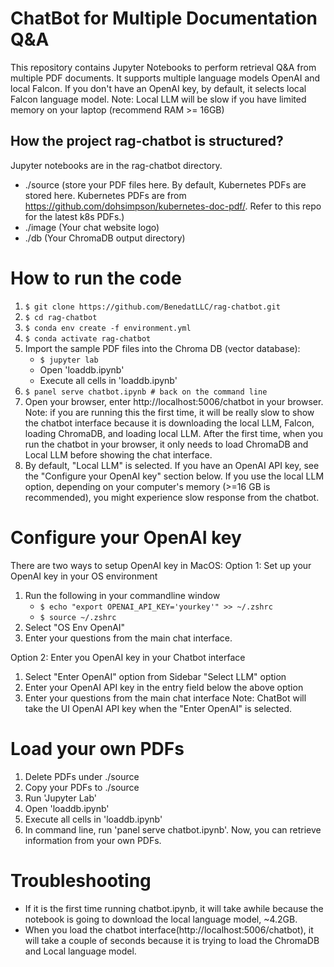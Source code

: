 # ChatBot for Multiple Documentation Q&A

This repository contains Jupyter Notebooks to perform retrieval Q&A from multiple PDF documents. It supports multiple language models OpenAI and local Falcon. If you don't have an OpenAI key, by default, it selects local Falcon language model. Note: Local LLM will be slow if you have limited memory on your laptop (recommend RAM >= 16GB)

## How the project rag-chatbot is structured?
Jupyter notebooks are in the rag-chatbot directory. 

* ./source (store your PDF files here. By default, Kubernetes PDFs are stored here. Kubernetes PDFs are from https://github.com/dohsimpson/kubernetes-doc-pdf/. Refer to this repo for the latest k8s PDFs.)
* ./image (Your chat website logo)
* ./db (Your ChromaDB output directory)

# How to run the code
1. `$ git clone https://github.com/BenedatLLC/rag-chatbot.git`
2. `$ cd rag-chatbot`
3. `$ conda env create -f environment.yml`
4. `$ conda activate rag-chatbot`
5. Import the sample PDF files into the Chroma DB (vector database):  
   * `$ jupyter lab`
   * Open 'loaddb.ipynb'
   * Execute all cells in 'loaddb.ipynb'   
6. `$ panel serve chatbot.ipynb # back on the command line`
7. Open your browser, enter http://localhost:5006/chatbot in your browser. Note: if you are running this the first time, it will be really slow to show the chatbot interface because it is downloading the local LLM, Falcon, loading ChromaDB, and loading local LLM. After the first time, when you run the chatbot in your browser, it only needs to load ChromaDB and Local LLM before showing the chat interface. 
8. By default, "Local LLM" is selected. If you have an OpenAI API key, see the "Configure your OpenAI key" section below. If you use the local LLM option, depending on your computer's memory (>=16 GB is recommended), you might experience slow response from the chatbot. 

# Configure your OpenAI key
There are two ways to setup OpenAI key in MacOS:
Option 1: Set up your OpenAI key in your OS environment
1. Run the following in your commandline window
   * `$ echo "export OPENAI_API_KEY='yourkey'" >> ~/.zshrc`
   * `$ source ~/.zshrc`
2. Select "OS Env OpenAI"
3. Enter your questions from the main chat interface.

   
Option 2: Enter you OpenAI key in your Chatbot interface
1. Select "Enter OpenAI" option from Sidebar "Select LLM" option
2. Enter your OpenAI API key in the entry field below the above option
3. Enter your questions from the main chat interface
Note: ChatBot will take the UI OpenAI API key when the "Enter OpenAI" is selected. 

# Load your own PDFs
1. Delete PDFs under ./source
2. Copy your PDFs to ./source
3. Run 'Jupyter Lab'
4. Open 'loaddb.ipynb'
5. Execute all cells in 'loaddb.ipynb'
6. In command line, run 'panel serve chatbot.ipynb'. Now, you can retrieve information from your own PDFs. 
   
# Troubleshooting
* If it is the first time running chatbot.ipynb, it will take awhile because the notebook is going to download the local language model, ~4.2GB.
* When you load the chatbot interface(http://localhost:5006/chatbot), it will take a couple of seconds because it is trying to load the ChromaDB and Local language model. 
